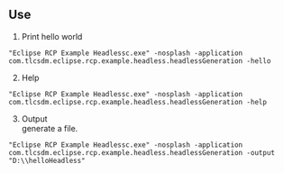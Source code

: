 ## Use
1. Print hello world

```
"Eclipse RCP Example Headlessc.exe" -nosplash -application com.tlcsdm.eclipse.rcp.example.headless.headlessGeneration -hello
```

2. Help

```
"Eclipse RCP Example Headlessc.exe" -nosplash -application com.tlcsdm.eclipse.rcp.example.headless.headlessGeneration -help
```
3. Output  
generate a file.

```
"Eclipse RCP Example Headlessc.exe" -nosplash -application com.tlcsdm.eclipse.rcp.example.headless.headlessGeneration -output "D:\\helloHeadless"
```